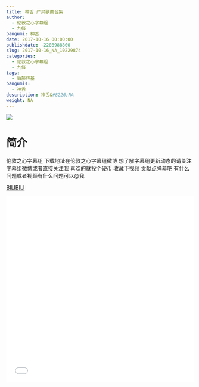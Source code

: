 ```yaml
---
title: 神舌 严肃歌曲合集
author: 
  - 伦敦之心字幕组
  - 九條
bangumi: 神舌
date: 2017-10-16 00:00:00
publishdate: -2208988800
slug: 2017-10-16_NA_10229874
categories: 
  - 伦敦之心字幕组
  - 九條
tags: 
  - 后藤辉基
bangumis: 
  - 神舌
description: 神舌&#8226;NA
weight: NA
---
```


![](https://i.imgur.com/CaYy5ep.jpg)

# 简介  
伦敦之心字幕组
下载地址在伦敦之心字幕组微博 想了解字幕组更新动态的请关注字幕组微博或者直接关注我 喜欢的就投个硬币 收藏下视频 贡献点弹幕吧 有什么问题或者视频有什么问题可以@我

  [BILIBILI](https://www.bilibili.com/video/av10229874/)


<div class="vcontainer">  <iframe class='video' src="//www.bilibili.com/html/html5player.html?cid=16900795&aid=10229874" width="100%" height="500" frameborder="0" allowfullscreen="allowfullscreen"></iframe></div>
